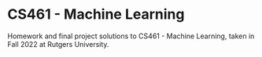 # CS461 - Machine Learning 

Homework and final project solutions to CS461 - Machine Learning, taken in Fall 2022 at Rutgers University.
